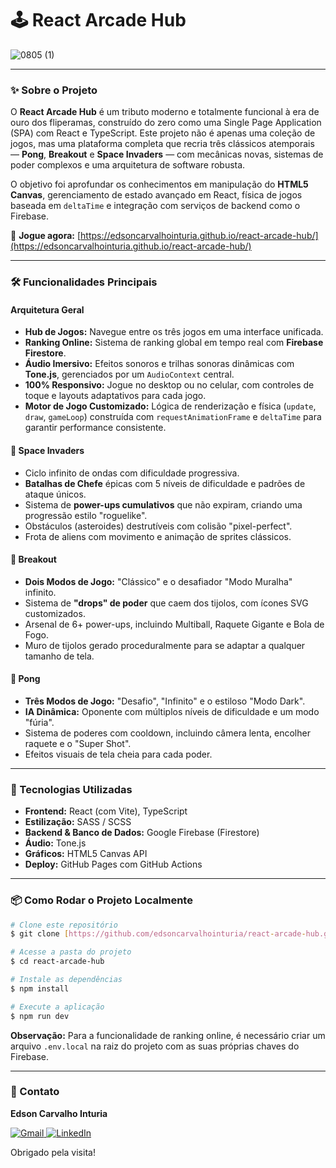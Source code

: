 # 🕹️ React Arcade Hub

![0805 (1)](https://github.com/user-attachments/assets/faa3933d-ed19-4257-92e7-bc022529cbc9)

---

### ✨ Sobre o Projeto

O **React Arcade Hub** é um tributo moderno e totalmente funcional à era de ouro dos fliperamas, construído do zero como uma Single Page Application (SPA) com React e TypeScript. Este projeto não é apenas uma coleção de jogos, mas uma plataforma completa que recria três clássicos atemporais — **Pong**, **Breakout** e **Space Invaders** — com mecânicas novas, sistemas de poder complexos e uma arquitetura de software robusta.

O objetivo foi aprofundar os conhecimentos em manipulação do **HTML5 Canvas**, gerenciamento de estado avançado em React, física de jogos baseada em `deltaTime` e integração com serviços de backend como o Firebase.

📌 **Jogue agora:** [https://edsoncarvalhointuria.github.io/react-arcade-hub/](https://edsoncarvalhointuria.github.io/react-arcade-hub/)

---

### 🛠️ Funcionalidades Principais

#### Arquitetura Geral

-   **Hub de Jogos:** Navegue entre os três jogos em uma interface unificada.
-   **Ranking Online:** Sistema de ranking global em tempo real com **Firebase Firestore**.
-   **Áudio Imersivo:** Efeitos sonoros e trilhas sonoras dinâmicas com **Tone.js**, gerenciados por um `AudioContext` central.
-   **100% Responsivo:** Jogue no desktop ou no celular, com controles de toque e layouts adaptativos para cada jogo.
-   **Motor de Jogo Customizado:** Lógica de renderização e física (`update`, `draw`, `gameLoop`) construída com `requestAnimationFrame` e `deltaTime` para garantir performance consistente.

#### 👾 Space Invaders

-   Ciclo infinito de ondas com dificuldade progressiva.
-   **Batalhas de Chefe** épicas com 5 níveis de dificuldade e padrões de ataque únicos.
-   Sistema de **power-ups cumulativos** que não expiram, criando uma progressão estilo "roguelike".
-   Obstáculos (asteroides) destrutíveis com colisão "pixel-perfect".
-   Frota de aliens com movimento e animação de sprites clássicos.

#### 🧱 Breakout

-   **Dois Modos de Jogo:** "Clássico" e o desafiador "Modo Muralha" infinito.
-   Sistema de **"drops" de poder** que caem dos tijolos, com ícones SVG customizados.
-   Arsenal de 6+ power-ups, incluindo Multiball, Raquete Gigante e Bola de Fogo.
-   Muro de tijolos gerado proceduralmente para se adaptar a qualquer tamanho de tela.

#### 🏓 Pong

-   **Três Modos de Jogo:** "Desafio", "Infinito" e o estiloso "Modo Dark".
-   **IA Dinâmica:** Oponente com múltiplos níveis de dificuldade e um modo "fúria".
-   Sistema de poderes com cooldown, incluindo câmera lenta, encolher raquete e o "Super Shot".
-   Efeitos visuais de tela cheia para cada poder.

---

### 🚀 Tecnologias Utilizadas

-   **Frontend:** React (com Vite), TypeScript
-   **Estilização:** SASS / SCSS
-   **Backend & Banco de Dados:** Google Firebase (Firestore)
-   **Áudio:** Tone.js
-   **Gráficos:** HTML5 Canvas API
-   **Deploy:** GitHub Pages com GitHub Actions

---

### 📦 Como Rodar o Projeto Localmente

```bash
# Clone este repositório
$ git clone [https://github.com/edsoncarvalhointuria/react-arcade-hub.git](https://github.com/edsoncarvalhointuria/react-arcade-hub.git)

# Acesse a pasta do projeto
$ cd react-arcade-hub

# Instale as dependências
$ npm install

# Execute a aplicação
$ npm run dev
```

**Observação:** Para a funcionalidade de ranking online, é necessário criar um arquivo `.env.local` na raiz do projeto com as suas próprias chaves do Firebase.

---

### 💌 Contato

**Edson Carvalho Inturia**

<p align="left">  
<a href="mailto:edsoncarvalhointuria@gmail.com" title="Gmail">  
  <img src="https://img.shields.io/badge/-Gmail-FF0000?style=flat-square&labelColor=FF0000&logo=gmail&logoColor=white" alt="Gmail"/>  
</a>  
<a href="https://br.linkedin.com/in/edson-carvalho-inturia-1442a0129" title="LinkedIn">  
  <img src="https://img.shields.io/badge/-LinkedIn-0e76a8?style=flat-square&logo=linkedin&logoColor=white" alt="LinkedIn"/>  
</a> 
</p>

Obrigado pela visita!
